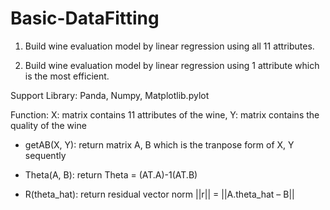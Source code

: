 # Basic-DataFitting
1. Build wine evaluation model by linear regression using all 11 attributes.

2. Build wine evaluation model by linear regression using 1 attribute which is the most efficient.

Support Library: Panda, Numpy, Matplotlib.pylot

Function:
X: matrix contains 11 attributes of the wine, 
Y: matrix contains the quality of the wine

- getAB(X, Y): return matrix A, B which is the tranpose form of X, Y sequently

- Theta(A, B): return Theta = (AT.A)-1(AT.B)

- R(theta_hat): return residual vector norm ||r|| = ||A.theta_hat – B||
